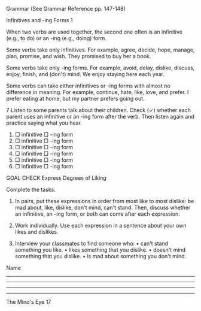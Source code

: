 Grammar (See Grammar Reference pp. 147-148)

Infinitives and -ing Forms 1

When two verbs are used together, the second one often is an infinitive (e.g., to do) or an -ing (e.g., doing) form.

Some verbs take only infinitives. For example, agree, decide, hope, manage, plan, promise, and wish.
They promised to buy her a book.

Some verbs take only -ing forms. For example, avoid, delay, dislike, discuss, enjoy, finish, and (don't) mind.
We enjoy staying here each year.

Some verbs can take either infinitives or -ing forms with almost no difference in meaning. For example, continue, hate, like, love, and prefer.
I prefer eating at home, but my partner prefers going out.

7 Listen to some parents talk about their children. Check (✓) whether each parent uses an infinitive or an -ing form after the verb. Then listen again and practice saying what you hear.

1. □ infinitive □ -ing form
2. □ infinitive □ -ing form
3. □ infinitive □ -ing form
4. □ infinitive □ -ing form
5. □ infinitive □ -ing form
6. □ infinitive □ -ing form

GOAL CHECK Express Degrees of Liking

Complete the tasks.

1. In pairs, put these expressions in order from most like to most dislike: be mad about, like, dislike, don't mind, can't stand. Then, discuss whether an infinitive, an -ing form, or both can come after each expression.

2. Work individually. Use each expression in a sentence about your own likes and dislikes.

3. Interview your classmates to find someone who:
• can't stand something you like.
• likes something that you dislike.
• doesn't mind something that you dislike.
• is mad about something you don't mind.

Name
__________________
__________________
__________________
__________________

The Mind's Eye 17